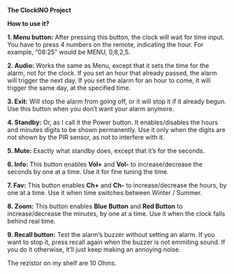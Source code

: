 ﻿

**The ClockINO Project**

**How to use it?**


**1. Menu button:** After pressing this button, the clock will wait for time input. You have to press 4 numbers on the remote, indicating the hour. For example, “08:25” would be MENU, 0,8,2,5.

**2. Audio:** Works the same as Menu, except that it sets the time for the alarm, not for the clock. If you set an hour that already passed, the alarm will trigger the next day. If you set the alarm for an hour to come, it will trigger the same day, at the specified time.

**3. Exit:** Will stop the alarm from going off, or it will stop it if it already begun. Use this button when you don’t want your alarm anymore.

**4. Standby:** Or, as I call it the Power button. It enables/disables the hours and minutes digits to be shown permanently. Use it only when the digits are not shown by the PIR sensor, as not to interfere with it.

**5. Mute:** Exactly what standby does, except that it’s for the seconds.

**6. Info:** This button enables **Vol+** and **Vol-** to increase/decrease the seconds by one at a time. Use it for fine tuning the time.

**7. Fav:** This button enables **Ch+** and **Ch-** to increase/decrease the hours, by one at a time. Use it when time switches between Winter / Summer.

**8. Zoom:** This button enables **Blue Button** and **Red Button** to increase/decrease the minutes, by one at a time. Use it when the clock falls behind real time.

**9. Recall button:** Test the alarm’s buzzer without setting an alarm. If you want to stop it, press recall again when the buzzer is not emmiting sound. If you do it otherwise, it’ll just keep making an annoying noise.

The rezistor on my shelf are 10 Ohms.
